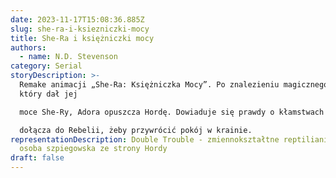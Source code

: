 ```yaml
---
date: 2023-11-17T15:08:36.885Z
slug: she-ra-i-ksiezniczki-mocy
title: She-Ra i księżniczki mocy
authors:
  - name: N.D. Stevenson
category: Serial
storyDescription: >-
  Remake animacji „She-Ra: Księżniczka Mocy”. Po znalezieniu magicznego miecza,
  który dał jej

  moce She-Ry, Adora opuszcza Hordę. Dowiaduje się prawdy o kłamstwach Shadow Weaver i

  dołącza do Rebelii, żeby przywrócić pokój w krainie.
representationDescription: Double Trouble - zmiennokształtne reptilianiszcze,
  osoba szpiegowska ze strony Hordy
draft: false
---
```


